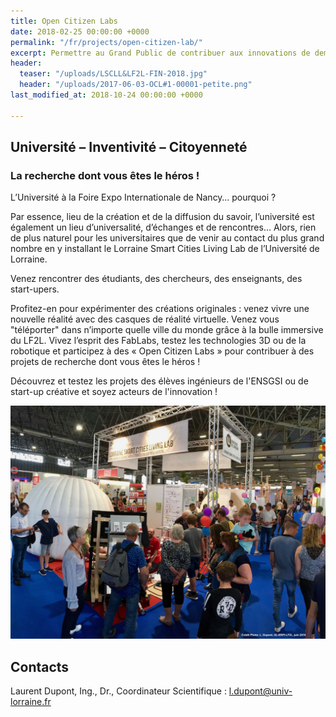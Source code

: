 ```yaml
---
title: Open Citizen Labs
date: 2018-02-25 00:00:00 +0000
permalink: "/fr/projects/open-citizen-lab/"
excerpt: Permettre au Grand Public de contribuer aux innovations de demain
header:
  teaser: "/uploads/LSCLL&LF2L-FIN-2018.jpg"
  header: "/uploads/2017-06-03-OCL#1-00001-petite.png"
last_modified_at: 2018-10-24 00:00:00 +0000

---
```

## **Université – Inventivité – Citoyenneté**

### **La recherche dont vous êtes le héros !**

L’Université à la Foire Expo Internationale de Nancy… pourquoi ?

Par essence, lieu de la création et de la diffusion du savoir, l’université est également un lieu d’universalité, d’échanges et de rencontres… Alors, rien de plus naturel pour les universitaires que de venir au contact du plus grand nombre en y installant le Lorraine Smart Cities Living Lab de l’Université de Lorraine.

Venez rencontrer des étudiants, des chercheurs, des enseignants, des start-upers.

Profitez-en pour expérimenter des créations originales : venez vivre une nouvelle réalité avec des casques de réalité virtuelle. Venez vous "téléporter" dans n’importe quelle ville du monde grâce à la bulle immersive du LF2L. Vivez l’esprit des FabLabs, testez les technologies 3D ou de la robotique et participez à des « Open Citizen Labs » pour contribuer à des projets de recherche dont vous êtes le héros !

Découvrez et testez les projets des élèves ingénieurs de l'ENSGSI ou de start-up créative et soyez acteurs de l'innovation !

![](/uploads/LSCLL&LF2L-FIN-2018.jpg)

## Contacts

Laurent Dupont, Ing., Dr., Coordinateur Scientifique : l.dupont@univ-lorraine.fr